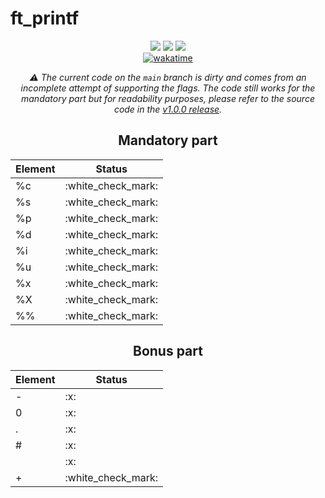 <h1>ft_printf</h1>

<div align="center">

<img src="https://img.shields.io/badge/norminette-passing-success"/>
<a href="https://github.com/xicodomingues/francinette"><img src="https://img.shields.io/badge/francinette-passing-success" /></a>
<img src="https://img.shields.io/badge/moulinette-102%2F100-success" />
<br>
<a href="https://wakatime.com/badge/user/db0e5671-cec5-4e7b-9d41-19a881e67f7d/project/f710ce28-d096-4fe4-8569-7df4e4208c6d"><img src="https://wakatime.com/badge/user/db0e5671-cec5-4e7b-9d41-19a881e67f7d/project/f710ce28-d096-4fe4-8569-7df4e4208c6d.svg" alt="wakatime"></a>

<p><i>⚠️ The current code on the <code>main</code> branch is dirty and comes from an incomplete attempt of supporting the flags. The code still works for the mandatory part but for readability purposes, please refer to the source code in the <a href="https://github.com/leogaudin/ft_printf/releases/tag/v1.0.0">v1.0.0 release</a>.</i></p>

<h2>Mandatory part</h2>

<table>
	<thead>
		<tr>
			<th>Element</th>
			<th>Status</th>
		</tr>
	</thead>
	<tbody>
		<tr>
			<td>%c</td>
			<td>:white_check_mark:</td>
		</tr>
		<tr>
			<td>%s</td>
			<td>:white_check_mark:</td>
		</tr>
		<tr>
			<td>%p</td>
			<td>:white_check_mark:</td>
		</tr>
		<tr>
			<td>%d</td>
			<td>:white_check_mark:</td>
		</tr>
		<tr>
			<td>%i</td>
			<td>:white_check_mark:</td>
		</tr>
    <tr>
			<td>%u</td>
			<td>:white_check_mark:</td>
		</tr>
    <tr>
			<td>%x</td>
			<td>:white_check_mark:</td>
		</tr>
    <tr>
			<td>%X</td>
			<td>:white_check_mark:</td>
		</tr>
    <tr>
			<td>%%</td>
			<td>:white_check_mark:</td>
		</tr>
	</tbody>
</table>

<h2>Bonus part</h2>

<table>
	<thead>
		<tr>
			<th>Element</th>
			<th>Status</th>
		</tr>
	</thead>
	<tbody>
		<tr>
			<td>-</td>
			<td>:x:</td>
		</tr>
		<tr>
			<td>0</td>
			<td>:x:</td>
		</tr>
		<tr>
			<td>.</td>
			<td>:x:</td>
		</tr>
		<tr>
			<td>#</td>
			<td>:x:</td>
		</tr>
		<tr>
			<td> </td>
			<td>:x:</td>
		</tr>
    <tr>
			<td>+</td>
			<td>:white_check_mark:</td>
		</tr>
	</tbody>
</table>

</div>
